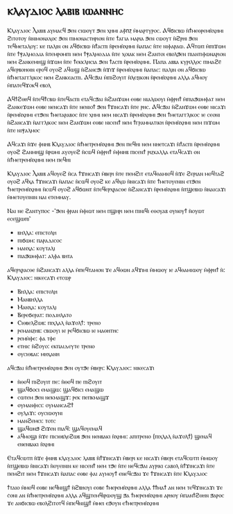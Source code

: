 # ⲕⲗⲁⲩⲇⲓⲟⲥ ⲗⲁⲃⲓⲃ ⲓⲱⲁⲛⲛⲏⲥ

Ⲕⲗⲁⲩⲇⲓⲟⲥ Ⲗⲁⲃⲓⲃ ⲁⲩⲙⲁⲥϥ ϧⲉⲛ ⲥⲓⲱⲟⲩⲧ ϧⲉⲛ ⲭⲏⲙⲓ ⲁⲫ̄ⲡ̄ⲍ̄ ⲙ̀ⲙⲁⲣⲧⲩⲣⲟⲥ. Ⲁϥϭⲓⲥⲃⲱ ⲛ̀ϯⲙⲉⲑⲣⲉⲙⲛ̀ⲭⲏⲙⲓ ϩⲓⲧⲟⲧⲟⲩ ⲛ̀ⲛⲓⲙⲟⲛⲁⲭⲟⲥ ϧⲉⲛ ⲡⲓⲙⲟⲛⲁⲥⲧⲏⲣⲓⲟⲛ ⲛ̀ⲧⲉ ϯⲁⲅⲓⲁ ⲙⲁⲣⲓⲁ ϧⲉⲛ ⲥⲱⲟⲩⲧ ⲛ̀ϩⲣⲏⲓ ϧⲉⲛ ⲧⲉϥⲙⲉⲧⲁⲗⲟⲩ: ⲕⲉ ⲡⲁⲗⲓⲛ ⲟⲛ ⲁϥϭⲓⲥⲃⲱ ⲛ̀ϯⲁⲥⲡⲓ ⲛ̀ⲣⲉⲙⲛ̀ⲭⲏⲙⲓ ⲛ̀ⲁⲡⲁⲥ ⲛ̀ⲧⲉ ⲛⲓⲫⲁⲣⲁⲱ. Ⲁϥⲧⲱⲡ ⲙ̀ⲡⲓϫⲱⲙ ⲛ̀ⲧⲉ ϯⲯⲁⲗⲙⲟⲇⲓⲁ ⲛ̀ⲧⲉⲙⲣⲟⲙⲡⲓ ⲛⲉⲙ ϯⲯⲁⲗⲙⲟⲇⲓⲁ ⲛ̀ⲧⲉ ⲭⲟⲓⲁⲕ ⲛⲉⲙ ϩⲁⲛⲧⲟⲓ ⲉⲃⲟⲗϧⲉⲛ ⲡⲓⲁⲛⲧⲓⲫⲱⲛⲁⲣⲓⲟⲛ ⲛⲉⲙ ϩⲁⲛⲕⲉⲙⲏϣ ⲛ̀ϫⲱⲙ ⲛ̀ⲧⲉ ϯⲉⲕⲕⲗⲏⲥⲓⲁ ϧⲉⲛ ϯⲁⲥⲡⲓ ⲛ̀ⲣⲉⲙⲛ̀ⲭⲏⲙⲓ. Ⲡⲁⲡⲁ ⲁⲃⲃⲁ ⲕⲩⲣⲓⲗⲗⲟⲥ ⲡⲓⲙⲁϩⲉ̄ ⲁϥⲉⲣⲃⲟⲏⲑⲓⲛ ⲉⲣⲟϥ ⲟⲩⲟϩ ⲁϥⲱϣ ⲛ̀ϩⲁⲛⲥϧⲓ ⲛ̀ϫⲓϫ ⲛ̀ⲣⲉⲙⲛ̀ⲭⲏⲙⲓ ⲛ̀ⲁⲡⲁⲥ: ⲡⲁⲗⲓⲛ ⲟⲛ ⲁϥϭⲓⲥⲃⲱ ⲛ̀ϯⲙⲉⲧⲁⲅⲅⲗⲓⲕⲟⲥ ⲛⲉⲙ ϩⲁⲛⲕⲉⲁⲥⲡⲓ. Ⲁϥⲥϧⲁⲓ ⲙ̀ⲡⲓϩⲟⲩⲓⲧ ⲛ̀ⲗⲉⲝⲓⲕⲟⲛ ⲛ̀ⲣⲉⲙⲛ̀ⲭⲏⲙⲓ ⲁⲗⲗⲁ ⲁϥⲙⲟⲩ ⲙ̀ⲡⲁⲧⲉϥϫⲟⲕϥ ⲉⲃⲟⲗ

Ⲁϥϯϩⲑⲏϥ ⲛ̀ⲧⲉϥϯⲥⲃⲱ ⲛ̀ⲧⲉϥⲁⲥⲡⲓ ⲉⲧⲁϥⲥϧⲁⲓ ⲛ̀ϩⲁⲛϫⲱⲙ ⲉⲑⲃⲉ ⲛⲓⲁⲗⲱⲟⲩⲓ ⲙ̀ⲫⲣⲏϯ ⲙ̀ⲡⲓⲁϧⲱⲙⲫⲁⲧ ⲛⲉⲙ ϩⲁⲛⲕⲉϫⲱⲙ ⲉⲑⲃⲉ ⲛⲉⲛⲥⲁϫⲓ ⲛ̀ⲧⲉ ⲛⲉⲛⲓⲟϯ ϧⲉⲛ ϯϫⲓⲛⲥⲁϫⲓ ⲛ̀ⲧⲉ ⲣⲏⲥ. Ⲁϥⲥϧⲁⲓ ⲛ̀ϩⲁⲛϫⲱⲙ ⲉⲑⲃⲉ ⲛⲓⲥⲁϫⲓ ⲛ̀ⲣⲉⲙⲛ̀ⲭⲏⲙⲓ ⲉⲧϧⲉⲛ ϯⲙⲉⲧⲁⲣⲁⲃⲟⲥ ⲛ̀ⲧⲉ ⲭⲏⲙⲓ ⲛⲉⲙ ⲛⲓⲥⲁϫⲓ ⲛ̀ⲣⲉⲙⲛ̀ⲭⲏⲙⲓ ϧⲉⲛ ϯⲙⲉⲧⲁⲅⲅⲗⲓⲕⲟⲥ ⲓⲉ ⲥⲉⲟⲛⲓ ⲛ̀ϩⲁⲛⲥⲁϫⲓ ⲛ̀ⲁⲅⲅⲗⲓⲕⲟⲥ ⲛⲉⲙ ϩⲁⲛϫⲱⲙ ⲉⲑⲃⲉ ⲛⲓⲥⲉⲛϯ ⲛⲉⲙ ϯⲅⲣⲁⲙⲙⲁⲧⲓⲕⲏ ⲛ̀ⲣⲉⲙⲛ̀ⲭⲏⲙⲓ ⲛⲉⲙ ⲡⲓϫⲱⲙ ⲛ̀ⲧⲉ ⲛⲓⲯⲁⲗⲙⲟⲥ

Ⲁϥⲥⲁϫⲓ ⲛ̀ϫⲉ ⲫⲛⲏⲃ Ⲕⲗⲁⲩⲇⲓⲟⲥ ⲛ̀ϯⲙⲉⲧⲣⲉⲙⲛ̀ⲭⲏⲙⲓ ϧⲉⲛ ⲡⲉϥⲏⲓ ⲛⲉⲙ ⲛⲏⲉⲧⲥⲁϫⲓ ⲛ̀ϯⲁⲥⲡⲓ ⲛ̀ⲣⲉⲙⲛ̀ⲭⲏⲙⲓ ⲟⲩⲟϩ ϩⲁⲛⲙⲏϣ ⲛ̀ⲣⲱⲙⲓ ⲁⲩⲟⲩⲉϩ ⲛ̀ⲥⲱϥ ⲙ̀ⲫⲣⲏϯ ⲙ̀ⲫⲛⲏⲃ ⲡⲓⲥⲉⲛϯ ⲣⲓⲍⲕⲁⲗⲗⲁ ⲉⲧⲁϥⲥⲁϫⲓ ⲟⲛ ⲛ̀ϯⲙⲉⲧⲣⲉⲙⲛ̀ⲭⲏⲙⲓ ⲛⲉⲙ ⲡⲉϥⲏⲓ

Ⲕⲗⲁⲩⲇⲓⲟⲥ Ⲗⲁⲃⲓⲃ ⲁϥⲟⲩⲉϩ ⲛ̀ⲥⲁ ϯϫⲓⲛⲥⲁϫⲓ ⲙ̀ⲃⲉⲣⲓ ⲛ̀ⲧⲉ ⲡⲉⲙϩⲓⲧ ⲉⲧⲁϥⲑⲁⲙⲓⲟϥ ⲛ̀ϫⲉ ϩⲉⲣⲓⲁⲛ ⲙⲟϥⲧⲁϩ ⲟⲩⲟϩ ⲁϥⲭⲁ ϯϫⲓⲛⲥⲁϫⲓ ⲛ̀ⲁⲡⲁⲥ ⲛ̀ⲥⲱϥ ⲟⲩⲟϩ ⲕⲉ ⲁϥⲭⲱ ⲛ̀ⲛⲓⲥⲁϫⲓ ⲛ̀ⲧⲉ ϯⲙⲉⲧⲟⲩⲉⲛⲓⲛ ⲉⲧϧⲉⲛ ϯⲙⲉⲧⲣⲉⲙⲛ̀ⲭⲏⲙⲓ ⲛ̀ⲥⲱϥ ⲟⲩⲟϩ ⲁϥϭⲱⲛⲧ ⲛ̀ⲧⲉϥⲉⲣⲭⲣⲁⲥⲑⲉ ⲛ̀ϩⲁⲛⲥⲁϫⲓ ⲛ̀ⲣⲉⲙⲛ̀ⲭⲏⲙⲓ ⲛ̀ⲧϣⲉⲃⲓⲱ ⲛ̀ⲛⲁⲓⲥⲁϫⲓ ⲙ̀ⲙⲉⲧⲟⲩⲉⲓⲛⲓⲛ ⲛⲁⲓ ⲉⲧⲉⲙⲙⲁⲩ.

Ⲛⲁⲓ ⲛⲉ ϩⲁⲛⲧⲩⲡⲟⲥ
-⳿ϧⲉⲛ ⲫⲣⲁⲛ ⲙ̀ⲫⲓⲱⲧ ⲛⲉⲙ ⲡϣⲏⲣⲓ ⲛⲉⲙ ⲡⲓⲛⲓϥⲓ ⲉⲑⲟⲩⲁⲃ ⲟⲩⲛⲟⲩϯ ⲛ̀ⲟⲩⲱⲧ ⲉⲥⲉϣⲱⲡⲓ⳿
- ⲃⲏⲗⲗⲁ: ⲉⲡⲓⲥⲧⲟⲗⲏ
- ⲡⲓϭⲱⲙ: ⲡⲁⲣⲁⲇⲓⲥⲟⲥ
- ⲙⲁⲛⲭⲁ: ⲕⲟⲩⲧⲁⲗⲓ
- ⲡⲓⲁϧⲱⲙⲫⲁⲧ: ⲁⲗⲫⲁ ⲃⲏⲧⲁ

ⲁϥⲉⲣⲭⲣⲁⲥⲑⲉ ⲛ̀ϩⲁⲛⲥⲁϫⲓ ⲁⲗⲗⲁ ⲙ̀ⲡⲉϥⲧⲁⲙⲟⲛ ϫⲉ ⲁϥⲑⲱⲛ ⲁϥϫⲓⲙⲓ ⲙ̀ⲙⲱⲟⲩ ⲓⲉ ⲁϥⲑⲁⲙⲓⲱⲟⲩ ⲙ̀ⲫⲣⲏϯ ⲛ̀:
Ⲕⲗⲁⲩⲇⲓⲟⲥ: ⲛⲓⲕⲉⲥⲁϫⲓ ⲉⲧⲥⲱⲣ
- Ⲃⲏⲗⲗⲁ: ⲉⲡⲓⲥⲧⲟⲗⲏ
- Ⲙⲁⲛⲃⲏⲗⲗⲁ
- Ⲙⲁⲛⲭⲁ: ⲕⲟⲩⲧⲁⲗⲓ
- Ⲃⲉⲣⲉϭⲉⲣⲁⲧ: ⲡⲟⲇⲓⲏⲗⲁⲧⲟ
- Ⲥⲓⲑⲃⲉⲗϩⲱⲃ: ⲡⲓⲭⲗⲁⲗ ⲛ̀ⲁϫⲟⲗϯ: ⲧⲣⲉⲛⲟ
- ⲣⲉⲙⲁⲛⲍⲏⲃ: ⲥⲃⲱⲟⲩⲓ ⲓⲉ ⲣⲉϥϭⲓⲥⲃⲱ ⲓⲉ ⲙⲁⲑⲏⲧⲏⲥ
- ⲣⲉⲙⲙ̀ⲫⲉ: ⲫⲁ ⲧⲫⲉ
- ⲉⲧⲏⲓⲥ ⲛ̀ϩⲟⲩⲟ: ⲉⲕⲡⲁⲓⲇⲉⲩⲧⲉ ⲧⲣⲉⲛⲟ
- ⲟⲩⲥⲓⲑⲃⲁⲓ: ⲙⲏⲭⲁⲛⲏ

ⲁϥⲥϧⲁⲓ ⲛ̀ϯⲙⲉⲧⲣⲉⲙⲛ̀ⲭⲏⲙⲓ ϧⲉⲛ ⲟⲩⲧϧⲉ ⲙ̀ⲃⲉⲣⲓ:
Ⲕⲗⲁⲩⲇⲓⲟⲥ: ⲛⲓⲕⲉⲥⲁϫⲓ
- ⲛ̀ⲑⲟϥ ⲡⲓϩⲟⲩⲓⲧ ⲡⲉ: ⲛ̀ⲑⲟϥ ⲡⲉ ⲡⲓϩⲟⲩⲓⲧ
- ϣⲁϥϭⲟⲥⲓ ⲉⲙⲁϣⲱ: ϣⲁϥϭⲓⲥⲓ ⲉⲙⲁϣⲱ
- ⲥⲱⲧⲉⲙ ϧⲉⲛ ⲛⲉⲕⲙⲁϣϫ: ⲣⲉⲕ ⲡⲉⲡⲕⲙⲁϣϫ
- ⲟⲩⲙⲁⲛⲫⲓⲥⲓ: ⲟⲩⲙⲁⲛⲥⲁϩϯ
- ⲟⲩⲗⲁϫⲓ: ⲟⲩⲥⲓⲱⲟⲩⲛⲓ
- ⲙⲁⲛϩⲉⲙⲥⲓ: ⲧⲟⲧⲥ
- ϣⲁϥⲱⲛϧ ϩⲓϫⲉⲛ ⲡⲓⲁϥ: ϣⲁϥⲟⲩⲉⲙⲁϥ
- ⲁϥⲙⲟϣⲓ ⲛ̀ϫⲉ ⲡⲓⲥⲓⲑⲃⲗⲉϩⲱⲃ ϧⲉⲛ ⲛⲉⲛⲃⲁⲕⲓ ⲛ̀ⲭⲏⲙⲓ: ⲁⲡⲓⲧⲣⲉⲛⲟ (ⲡⲓⲭⲗⲁⲗ ⲛ̀ⲁϫⲟⲗϯ) ϣⲉⲛⲁϥ ⲉⲛⲉⲛⲃⲁⲕⲓ ⲛ̀ⲭⲏⲙⲓ

Ⲉⲧⲁϥⲥⲱⲧⲡ ⲛ̀ϫⲉ ⲫⲛⲏⲃ ⲕⲗⲁⲩⲇⲓⲟⲥ ⲗⲁⲃⲓⲃ ⲛ̀ϯϫⲓⲛⲥⲁϫⲓ ⲙ̀ⲃⲉⲣⲓ ⲕⲉ ⲛⲓⲥⲁϫⲓ ⲙ̀ⲃⲉⲣⲓ ⲉⲧⲁϥⲥⲱⲧⲡ ⲙ̀ⲙⲱⲟⲩ ⲛ̀ⲧϣⲉⲃⲓⲱ ⲛ̀ⲛⲓⲥⲁϫⲓ ⲛ̀ⲟⲩⲉⲓⲛⲓⲛ ⲕⲉ ⲛⲓⲥⲉⲛϯ ⲛⲉⲙ ⲧϧⲉ ⲛ̀ⲧⲉ ⲛⲉϥⲥϧⲁⲓ ⲁⲩⲣⲓⲕⲓ ⲥⲁⲃⲟⲗ ⲛ̀ϯϫⲓⲛⲥⲁϫⲓ ⲛ̀ⲧⲉ ⲡⲉⲙϩⲓⲧ ⲛⲉⲙ ϯϫⲓⲛⲥⲁϫⲓ ⲛ̀ⲁⲡⲁⲥ ⲉⲑⲃⲉ ⲫⲁⲓ ⲁⲩⲙⲟⲩϯ ⲉⲛⲉϥⲥϧⲁⲓ ϫⲉ ϯϫⲓⲛⲥⲁϫⲓ ⲛ̀ⲧⲉ Ⲕⲗⲁⲩⲇⲓⲟⲥ

ϯⲧⲁⲓⲟ ⲙ̀ⲙⲟϥ ⲉⲑⲃⲉ ⲛⲉϥⲛⲓϣϯ ⲛ̀ϩⲃⲏⲟⲩⲓ ⲉⲑⲃⲉ ϯⲙⲉⲣⲉⲙⲛ̀ⲭⲏⲙⲓ ⲁⲗⲗⲁ ϯϯⲙⲁϯ ⲁⲛ ⲛⲉⲙ ⲧⲉϥϫⲓⲛⲥⲁϫⲓ ϫⲉ ⲥ̇ⲟⲛⲓ ⲁⲛ ⲛ̀ϯⲙⲉⲧⲣⲉⲙⲛ̀ⲭⲏⲙⲓ ⲁⲗⲗⲁ ⲁϥϣⲧⲉⲙϥⲓⲣⲱⲟⲩϣ ϧⲁ ϯⲙⲉⲣⲉⲙⲛ̀ⲭⲏⲙⲓ ⲁⲣⲏⲟⲩ ⲙ̀ⲡⲁⲛϯϩⲑⲏⲛ ϧⲁⲣⲟⲥ ϫⲉ ⲁⲛϭⲓⲥⲃⲱ ⲉⲃⲟⲗϩⲓⲧⲟⲧϥ ⲙ̀ⲡⲉϥⲛⲓϣϯ ⲙ̀ⲙⲉⲓ ⲉϧⲟⲩⲛ ⲉϯⲙⲉⲧⲣⲉⲙⲛ̀ⲭⲏⲙⲓ
